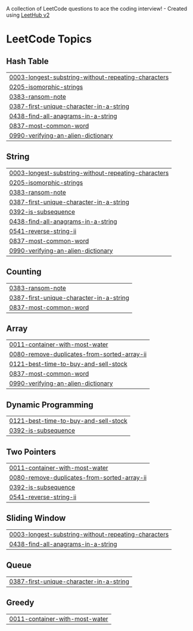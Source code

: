A collection of LeetCode questions to ace the coding interview! - Created using [LeetHub v2](https://github.com/arunbhardwaj/LeetHub-2.0)
<!---LeetCode Topics Start-->
# LeetCode Topics
## Hash Table
|  |
| ------- |
| [0003-longest-substring-without-repeating-characters](https://github.com/vbr1058/LeetCode/tree/master/0003-longest-substring-without-repeating-characters) |
| [0205-isomorphic-strings](https://github.com/vbr1058/LeetCode/tree/master/0205-isomorphic-strings) |
| [0383-ransom-note](https://github.com/vbr1058/LeetCode/tree/master/0383-ransom-note) |
| [0387-first-unique-character-in-a-string](https://github.com/vbr1058/LeetCode/tree/master/0387-first-unique-character-in-a-string) |
| [0438-find-all-anagrams-in-a-string](https://github.com/vbr1058/LeetCode/tree/master/0438-find-all-anagrams-in-a-string) |
| [0837-most-common-word](https://github.com/vbr1058/LeetCode/tree/master/0837-most-common-word) |
| [0990-verifying-an-alien-dictionary](https://github.com/vbr1058/LeetCode/tree/master/0990-verifying-an-alien-dictionary) |
## String
|  |
| ------- |
| [0003-longest-substring-without-repeating-characters](https://github.com/vbr1058/LeetCode/tree/master/0003-longest-substring-without-repeating-characters) |
| [0205-isomorphic-strings](https://github.com/vbr1058/LeetCode/tree/master/0205-isomorphic-strings) |
| [0383-ransom-note](https://github.com/vbr1058/LeetCode/tree/master/0383-ransom-note) |
| [0387-first-unique-character-in-a-string](https://github.com/vbr1058/LeetCode/tree/master/0387-first-unique-character-in-a-string) |
| [0392-is-subsequence](https://github.com/vbr1058/LeetCode/tree/master/0392-is-subsequence) |
| [0438-find-all-anagrams-in-a-string](https://github.com/vbr1058/LeetCode/tree/master/0438-find-all-anagrams-in-a-string) |
| [0541-reverse-string-ii](https://github.com/vbr1058/LeetCode/tree/master/0541-reverse-string-ii) |
| [0837-most-common-word](https://github.com/vbr1058/LeetCode/tree/master/0837-most-common-word) |
| [0990-verifying-an-alien-dictionary](https://github.com/vbr1058/LeetCode/tree/master/0990-verifying-an-alien-dictionary) |
## Counting
|  |
| ------- |
| [0383-ransom-note](https://github.com/vbr1058/LeetCode/tree/master/0383-ransom-note) |
| [0387-first-unique-character-in-a-string](https://github.com/vbr1058/LeetCode/tree/master/0387-first-unique-character-in-a-string) |
| [0837-most-common-word](https://github.com/vbr1058/LeetCode/tree/master/0837-most-common-word) |
## Array
|  |
| ------- |
| [0011-container-with-most-water](https://github.com/vbr1058/LeetCode/tree/master/0011-container-with-most-water) |
| [0080-remove-duplicates-from-sorted-array-ii](https://github.com/vbr1058/LeetCode/tree/master/0080-remove-duplicates-from-sorted-array-ii) |
| [0121-best-time-to-buy-and-sell-stock](https://github.com/vbr1058/LeetCode/tree/master/0121-best-time-to-buy-and-sell-stock) |
| [0837-most-common-word](https://github.com/vbr1058/LeetCode/tree/master/0837-most-common-word) |
| [0990-verifying-an-alien-dictionary](https://github.com/vbr1058/LeetCode/tree/master/0990-verifying-an-alien-dictionary) |
## Dynamic Programming
|  |
| ------- |
| [0121-best-time-to-buy-and-sell-stock](https://github.com/vbr1058/LeetCode/tree/master/0121-best-time-to-buy-and-sell-stock) |
| [0392-is-subsequence](https://github.com/vbr1058/LeetCode/tree/master/0392-is-subsequence) |
## Two Pointers
|  |
| ------- |
| [0011-container-with-most-water](https://github.com/vbr1058/LeetCode/tree/master/0011-container-with-most-water) |
| [0080-remove-duplicates-from-sorted-array-ii](https://github.com/vbr1058/LeetCode/tree/master/0080-remove-duplicates-from-sorted-array-ii) |
| [0392-is-subsequence](https://github.com/vbr1058/LeetCode/tree/master/0392-is-subsequence) |
| [0541-reverse-string-ii](https://github.com/vbr1058/LeetCode/tree/master/0541-reverse-string-ii) |
## Sliding Window
|  |
| ------- |
| [0003-longest-substring-without-repeating-characters](https://github.com/vbr1058/LeetCode/tree/master/0003-longest-substring-without-repeating-characters) |
| [0438-find-all-anagrams-in-a-string](https://github.com/vbr1058/LeetCode/tree/master/0438-find-all-anagrams-in-a-string) |
## Queue
|  |
| ------- |
| [0387-first-unique-character-in-a-string](https://github.com/vbr1058/LeetCode/tree/master/0387-first-unique-character-in-a-string) |
## Greedy
|  |
| ------- |
| [0011-container-with-most-water](https://github.com/vbr1058/LeetCode/tree/master/0011-container-with-most-water) |
<!---LeetCode Topics End-->